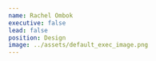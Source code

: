 ```yaml
---
name: Rachel Ombok
executive: false
lead: false
position: Design
image: ../assets/default_exec_image.png
---
```


